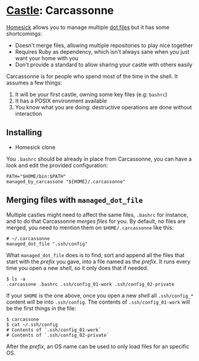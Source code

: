 # [Castle][1]: Carcassonne

[Homesick][1] allows you to manage multiple [dot files][2] but it has some
shortcomings:

* Doesn't merge files, allowing multiple repositories to play nice together
* Requires Ruby as dependency, which isn't always sane when you just want your
  home with you
* Don't provide a standard to allow sharing your castle with others easily

Carcassonne is for people who spend most of the time in the shell. It assumes a
few things:

1. It will be your first castle, owning some key files (e.g: `bashrc`)
1. It has a POSIX environment available
1. You know what you are doing: destructive operations are done without
   interaction

[1]: https://github.com/technicalpickles/homesick
[2]: https://en.wikipedia.org/wiki/Hidden_file_and_hidden_directory

## Installing

* Homesick clone

You `.bashrc` should be already in place from Carcassonne, you can have a look
and edit the provided configuration:

    PATH="$HOME/bin:$PATH"
    managed_by_carcassone "${HOME}/.carcassonne"

## Merging files with `managed_dot_file`

Multiple castles might need to affect the same files, `.bashrc` for instance,
and to do that Carcassonne *merges files* for you. By default, no files are
merged, you need to mention them on `$HOME/.carcassonne` like this:

    # ~/.carcassonne
    managed_dot_file ".ssh/config"

What `managed_dot_file` does is to find, sort and append all the files that
start with the *prefix* you gave, into a file named as the *prefix*. It runs
every time you open a new *shell*, so it only does that if needed.

    $ ls -a
    .carcassone .bashrc .ssh/config_01-work .ssh/config_02-private

If your `$HOME` is the one above, once you open a new *shell* all `.ssh/config_*`
content will be into `.ssh/config`. The contents of `.ssh/config_01-work` will be the
first things in the file:

    $ carcassone
    $ cat ~/.ssh/config
    # Contents of `.ssh/config_01-work`
    # Contents of `.ssh/config_02-private`

After the *prefix*, an OS name can be used to only load files for an specific OS. 
